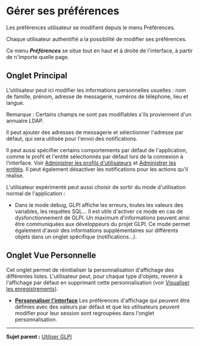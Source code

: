 Gérer ses préférences
=====================

Les préférences utilisateur se modifient depuis le menu Préférences.

Chaque utilisateur authentifié a la possibilité de modifier ses préférences.

Ce menu ***Préférences*** se situe tout en haut et à droite de l'interface, à partir de n'importe quelle page.

Onglet Principal
----------------
L'utilisateur peut ici modifier les informations personnelles usuelles : nom de famille, prénom, adresse de messagerie, numéros de téléphone, lieu et langue.

Remarque : Certains champs ne sont pas modifiables s'ils proviennent d'un annuaire LDAP.

Il peut ajouter des adresses de messagerie et sélectionner l'adresse par défaut, qui sera utilisée pour  l'envoi des notifications.

Il peut aussi spécifier certains comportements par défaut de l'application, comme le profil et l'entité sélectionnés par défaut lors de la connexion à l'interface. Voir [Administrer les profils
d'utilisateurs](administration_profile.html "Dans GLPI, administrer les profils peut se faire à partir du menu Administration > Profils.") et [Administrer les entités](index.php?fr/07_Module_Administration/04_Entités.md "Dans GLPI, administrer les entités peut se faire à partir du menu Administration > Entités.").
Il peut également désactiver les notifications pour les actions qu'il réalise.

L'utilisateur expérimenté peut aussi choisir de sortir du mode d'utilisation normal de l'application :

-   Dans le mode debug, GLPI affiche les erreurs, toutes les valeurs des variables, les requêtes SQL... Il est utile d'activer ce mode en cas de dysfonctionnement de GLPI. Un maximum d'informations peuvent ainsi être communiquées aux développeurs du projet GLPI. Ce mode permet également d'avoir des informations supplémentaires sur différents objets dans un onglet spécifique (notifications...).

Onglet Vue Personnelle
----------------------
Cet onglet permet de réinitialiser la personnalisation d'affichage des différentes listes. L'utilisateur peut, pour chaque type d'objets, revenir à l'affichage par défaut en supprimant cette personnalisation
(voir [Visualiser les enregistrements](index.php?fr/02_Premiers_pas_avec_GLPI/03_Utiliser_GLPI/07_Visualiser_les_enregistrements.md "Visualiser et gérer les enregistrements")).

-   **[Personnaliser l'interface](../glpi/config_common_personalize.html)**
    Les préférences d'affichage qui peuvent être définies avec des valeurs par défaut et que les utilisateurs peuvent modifier pour leur session sont regroupées dans l'onglet personnalisation.

-------
**Sujet parent :** [Utiliser GLPI](index.php?fr/02_Premiers_pas_avec_GLPI/03_Utiliser_GLPI/01_Utiliser_GLPI.md)
